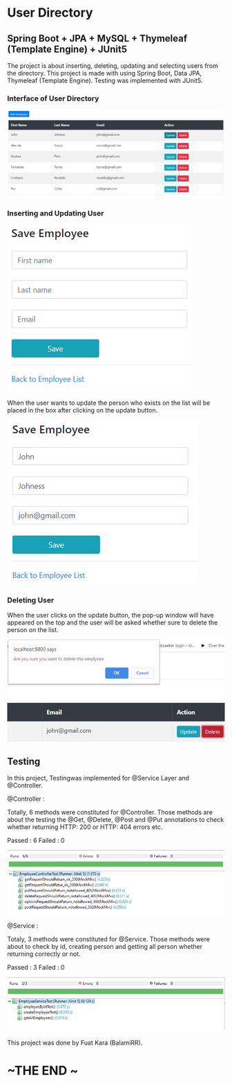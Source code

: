 # User Directory  
   
## Spring Boot + JPA + MySQL + Thymeleaf (Template Engine) + JUnit5
  
The project is about inserting, deleting, updating and selecting users from the directory. 
This project is made with using Spring Boot, Data JPA, Thymeleaf (Template Engine). 
Testing was implemented with JUnit5. 

### Interface of User Directory
 
![alt text](./EmployeeDirectory.png) 
  
### Inserting and Updating User
  
![alt text](./Insert.png) 

When the user wants to update the person who exists on the list will be placed in the box after clicking on the update button. 
 
![alt text](./Update.png)


### Deleting User

When the user clicks on the update button, the pop-up window will have appeared on the top and the user will be asked whether sure to delete the person on the list.


![alt text](./Delete.png)



## Testing 

In this project, Testingwas implemented for @Service Layer and @Controller.

@Controller :

Totally, 6 methods were constituted for @Controller. Those methods are about the testing the @Get, @Delete, @Post and @Put annotations to check whether returning HTTP: 200 or HTTP: 404 errors etc.

Passed : 6     Failed : 0
 
 ![alt text](./Controller.png)


@Service :

Totaly, 3 methods were constituted for @Service. Those methods were about to check by id, creating person and getting all person whether returning correctly or not.

Passed : 3     Failed : 0

 ![alt text](./ServiceLayer.png)




This project was done by Fuat Kara (BalamiRR).
 

# ~THE END ~

